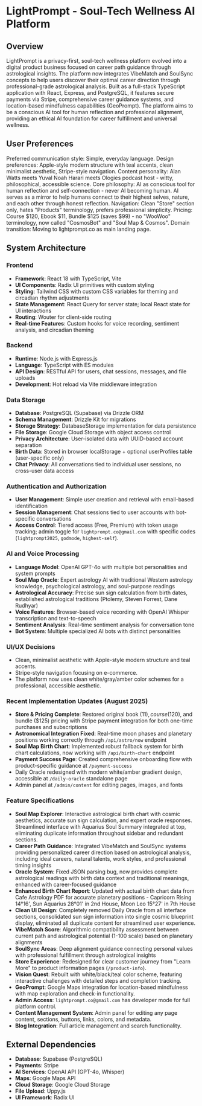# LightPrompt - Soul-Tech Wellness AI Platform

## Overview
LightPrompt is a privacy-first, soul-tech wellness platform evolved into a digital product business focused on career path guidance through astrological insights. The platform now integrates VibeMatch and SoulSync concepts to help users discover their optimal career direction through professional-grade astrological analysis. Built as a full-stack TypeScript application with React, Express, and PostgreSQL, it features secure payments via Stripe, comprehensive career guidance systems, and location-based mindfulness capabilities (GeoPrompt). The platform aims to be a conscious AI tool for human reflection and professional alignment, providing an ethical AI foundation for career fulfillment and universal wellness.

## User Preferences
Preferred communication style: Simple, everyday language.
Design preferences: Apple-style modern structure with teal accents, clean minimalist aesthetic, Stripe-style navigation.
Content personality: Alan Watts meets Yuval Noah Harari meets Ologies podcast host - witty, philosophical, accessible science.
Core philosophy: AI as conscious tool for human reflection and self-connection - never AI becoming human. AI serves as a mirror to help humans connect to their highest selves, nature, and each other through honest reflection.
Navigation: Clean "Store" section only, hates "Products" terminology, prefers professional simplicity.
Pricing: Course $120, Ebook $11, Bundle $125 (saves $99) - no "WooWoo" terminology, now called "CosmosBot" and "Soul Map & Cosmos".
Domain transition: Moving to lightprompt.co as main landing page.

## System Architecture

### Frontend
- **Framework**: React 18 with TypeScript, Vite
- **UI Components**: Radix UI primitives with custom styling
- **Styling**: Tailwind CSS with custom CSS variables for theming and circadian rhythm adjustments
- **State Management**: React Query for server state; local React state for UI interactions
- **Routing**: Wouter for client-side routing
- **Real-time Features**: Custom hooks for voice recording, sentiment analysis, and circadian theming

### Backend
- **Runtime**: Node.js with Express.js
- **Language**: TypeScript with ES modules
- **API Design**: RESTful API for users, chat sessions, messages, and file uploads
- **Development**: Hot reload via Vite middleware integration

### Data Storage
- **Database**: PostgreSQL (Supabase) via Drizzle ORM
- **Schema Management**: Drizzle Kit for migrations  
- **Storage Strategy**: DatabaseStorage implementation for data persistence
- **File Storage**: Google Cloud Storage with object access control
- **Privacy Architecture**: User-isolated data with UUID-based account separation
- **Birth Data**: Stored in browser localStorage + optional userProfiles table (user-specific only)
- **Chat Privacy**: All conversations tied to individual user sessions, no cross-user data access

### Authentication and Authorization
- **User Management**: Simple user creation and retrieval with email-based identification
- **Session Management**: Chat sessions tied to user accounts with bot-specific conversations
- **Access Control**: Tiered access (Free, Premium) with token usage tracking; admin toggle for `lightprompt.co@gmail.com` with specific codes (`lightprompt2025`, `godmode`, `highest-self`).

### AI and Voice Processing
- **Language Model**: OpenAI GPT-4o with multiple bot personalities and system prompts
- **Soul Map Oracle**: Expert astrology AI with traditional Western astrology knowledge, psychological astrology, and soul-purpose readings
- **Astrological Accuracy**: Precise sun sign calculation from birth dates, established astrological traditions (Ptolemy, Steven Forrest, Dane Rudhyar)
- **Voice Features**: Browser-based voice recording with OpenAI Whisper transcription and text-to-speech
- **Sentiment Analysis**: Real-time sentiment analysis for conversation tone
- **Bot System**: Multiple specialized AI bots with distinct personalities

### UI/UX Decisions
- Clean, minimalist aesthetic with Apple-style modern structure and teal accents.
- Stripe-style navigation focusing on e-commerce.
- The platform now uses clean white/gray/amber color schemes for a professional, accessible aesthetic.

### Recent Implementation Updates (August 2025)
- **Store & Pricing Complete**: Restored original book ($11), course ($120), and bundle ($125) pricing with Stripe payment integration for both one-time purchases and subscriptions
- **Astronomical Integration Fixed**: Real-time moon phases and planetary positions working correctly through `/api/astro/now` endpoint
- **Soul Map Birth Chart**: Implemented robust fallback system for birth chart calculations, now working with `/api/birth-chart` endpoint
- **Payment Success Page**: Created comprehensive onboarding flow with product-specific guidance at `/payment-success`
- Daily Oracle redesigned with modern white/amber gradient design, accessible at `/daily-oracle` standalone page
- Admin panel at `/admin/content` for editing pages, images, and fonts

### Feature Specifications
- **Soul Map Explorer**: Interactive astrological birth chart with cosmic aesthetics, accurate sun sign calculation, and expert oracle responses. Streamlined interface with Aquarius Soul Summary integrated at top, eliminating duplicate information throughout sidebar and redundant sections.
- **Career Path Guidance**: Integrated VibeMatch and SoulSync systems providing personalized career direction based on astrological analysis, including ideal careers, natural talents, work styles, and professional timing insights
- **Oracle System**: Fixed JSON parsing bug, now provides complete astrological readings with birth data context and traditional meanings, enhanced with career-focused guidance
- **Enhanced Birth Chart Report**: Updated with actual birth chart data from Cafe Astrology PDF for accurate planetary positions - Capricorn Rising 14°16', Sun Aquarius 28°01' in 2nd House, Moon Leo 15°27' in 7th House
- **Clean UI Design**: Completely removed Daily Oracle from all interface sections, consolidated sun sign information into single cosmic blueprint display, eliminated all duplicate content for streamlined user experience.
- **VibeMatch Score**: Algorithmic compatibility assessment between current path and astrological potential (1-100 scale) based on planetary alignments
- **SoulSync Areas**: Deep alignment guidance connecting personal values with professional fulfillment through astrological insights
- **Store Experience**: Redesigned for clear customer journey from "Learn More" to product information pages (`/product-info`).
- **Vision Quest**: Rebuilt with white/black/teal color scheme, featuring interactive challenges with detailed steps and completion tracking.
- **GeoPrompt**: Google Maps integration for location-based mindfulness with map exploration and check-in functionality.
- **Admin Access**: `lightprompt.co@gmail.com` has developer mode for full platform control.
- **Content Management System**: Admin panel for editing any page content, sections, buttons, links, colors, and metadata.
- **Blog Integration**: Full article management and search functionality.

## External Dependencies
- **Database**: Supabase (PostgreSQL)
- **Payments**: Stripe
- **AI Services**: OpenAI API (GPT-4o, Whisper)
- **Maps**: Google Maps API
- **Cloud Storage**: Google Cloud Storage
- **File Upload**: Uppy.js
- **UI Framework**: Radix UI